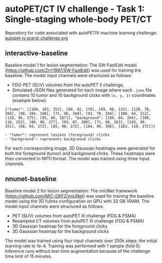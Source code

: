 # autoPET/CT IV challenge - Task 1: Single-staging whole-body PET/CT
Repository for code associated with autoPETIV machine learning challenge: <br/> 
[autopet-iv.grand-challenge.org](https://autopet-iv.grand-challenge.org/autopet-iv/) 

## interactive-baseline
Baseline model 1 for lesion segmentation: The SW-FastEdit model (https://github.com/Zrrr1997/SW-FastEdit) was used for training the baseline. 
The model input channels were structured as follows:
* FDG-PET (SUV) volumes from the autoPET II challenge, 
* Simulated JSON files generated for each image where each `.json` file contains 10 tumor and 10 background clicks with `(x, y, z)` coordinates (example below):
```
{"tumor": [[109, 103, 353], [99, 92, 178], [69, 98, 133], [120, 70, 360], [90, 104, 340], [71, 96, 344], [93, 70, 284], [100, 64, 312], [110, 96, 375], [93, 80, 187]], "background": [[84, 84, 264], [100, 116, 253], [80, 96, 277], [93, 87, 200], [71, 98, 263], [143, 99, 351], [68, 94, 272], [85, 90, 272], [104, 99, 388], [103, 110, 272]]}
```
    - "tumor": represent lesions (foreground) clicks
    - "background": represents background clicks
For each corresponding image, 3D Gaussian heatmaps were generated for both the foreground (tumor) and background clicks. These heatmaps were then converted to NIfTI format.
The model  was trained using three input channels.

## nnunet-baseline
Baseline model 2 for lesion segmentation: The nnUNet framework (https://github.com/MIC-DKFZ/nnUNet) 
was used for training the baseline model using the 3D fullres configuration on GPU with 32 GB VRAM. 
The model input channels were structured as follows:
* PET (SUV) volumes from autoPET III challenge (FDG & PSMA)
* Resampled CT volumes from autoPET III challenge (FDG & PSMA)
* 3D Gaussian heatmap for the foreground clicks
* 3D Gaussian heatmap for the background clicks

The model was trained using four input channels over 250k steps; the initial learning rate to 1e-4. Training was performed with 1 sample (fold 0). Inference runs without test-time augmentation because of the challenge time limit of 15 minutes.






